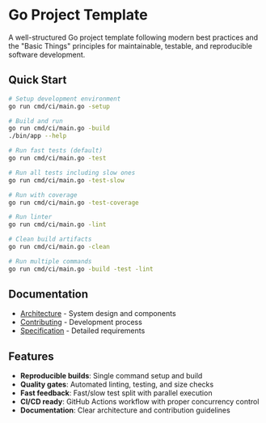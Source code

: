 # Go Project Template

A well-structured Go project template following modern best practices and the "Basic Things" principles for maintainable, testable, and reproducible software development.

## Quick Start

```bash
# Setup development environment
go run cmd/ci/main.go -setup

# Build and run
go run cmd/ci/main.go -build
./bin/app --help

# Run fast tests (default)
go run cmd/ci/main.go -test

# Run all tests including slow ones
go run cmd/ci/main.go -test-slow

# Run with coverage
go run cmd/ci/main.go -test-coverage

# Run linter
go run cmd/ci/main.go -lint

# Clean build artifacts
go run cmd/ci/main.go -clean

# Run multiple commands
go run cmd/ci/main.go -build -test -lint
```

## Documentation

- [Architecture](docs/ARCHITECTURE.md) - System design and components
- [Contributing](docs/CONTRIBUTING.md) - Development process
- [Specification](SPEC.md) - Detailed requirements

## Features

- **Reproducible builds**: Single command setup and build
- **Quality gates**: Automated linting, testing, and size checks
- **Fast feedback**: Fast/slow test split with parallel execution
- **CI/CD ready**: GitHub Actions workflow with proper concurrency control
- **Documentation**: Clear architecture and contribution guidelines
